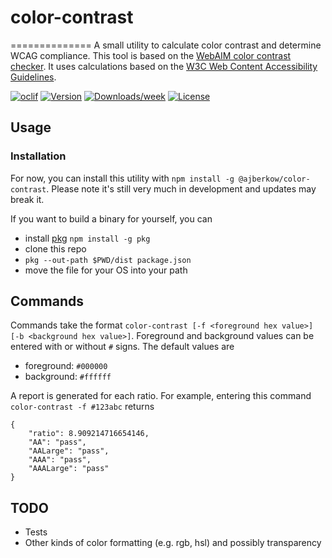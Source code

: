 # color-contrast
==============
A small utility to calculate color contrast and determine WCAG compliance. This tool is based on the [WebAIM color contrast checker](https://webaim.org/resources/contrastchecker/). It uses calculations based on the [W3C Web Content Accessibility Guidelines](https://www.w3.org/TR/2008/REC-WCAG20-20081211/#contrast-ratiodef).



[![oclif](https://img.shields.io/badge/cli-oclif-brightgreen.svg)](https://oclif.io)
[![Version](https://img.shields.io/npm/v/color-contrast.svg)](https://npmjs.org/package/color-contrast)
[![Downloads/week](https://img.shields.io/npm/dw/color-contrast.svg)](https://npmjs.org/package/color-contrast)
[![License](https://img.shields.io/npm/l/color-contrast.svg)](https://github.com/Projects/color-contrast/blob/master/package.json)

<!-- toc -->
## Usage
<!-- usage -->
### Installation
For now, you can install this utility with `npm install -g @ajberkow/color-contrast`. Please note it's still very much in development and updates may break it.

If you want to build a binary for yourself, you can
- install [pkg](https://www.npmjs.com/package/pkg) `npm install -g pkg` 
- clone this repo
- `pkg --out-path $PWD/dist package.json`
- move the file for your OS into your path

## Commands
<!-- commands -->
Commands take the format `color-contrast [-f <foreground hex value>] [-b <background hex value>]`. Foreground and background values can be entered with or without `#` signs. The default values are
- foreground: `#000000`
- background: `#ffffff`

A report is generated for each ratio. For example, entering this command `color-contrast -f #123abc` returns
```
{
	"ratio": 8.909214716654146,
	"AA": "pass",
	"AALarge": "pass",
	"AAA": "pass",
	"AAALarge": "pass"
}
```

## TODO
- Tests
- Other kinds of color formatting (e.g. rgb, hsl) and possibly transparency 

